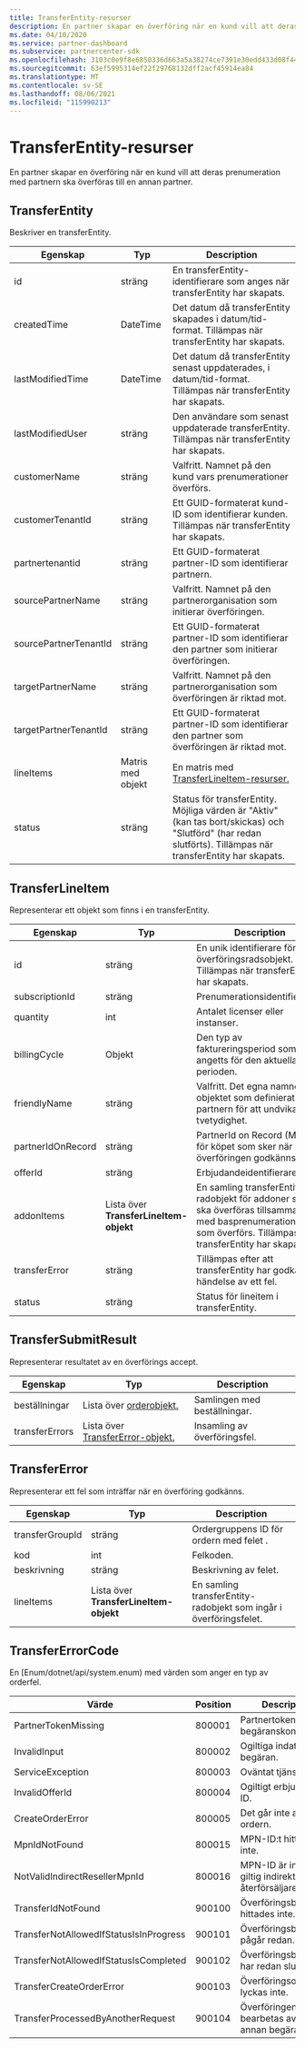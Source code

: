 ```yaml
---
title: TransferEntity-resurser
description: En partner skapar en överföring när en kund vill att deras prenumeration med partnern ska överföras till en annan partner.
ms.date: 04/10/2020
ms.service: partner-dashboard
ms.subservice: partnercenter-sdk
ms.openlocfilehash: 3103c0e9f8e6850336d663a5a38274ce7391e30edd433d08f44071de31b5fc5e
ms.sourcegitcommit: 63ef5995314ef22f29768132dff2acf45914ea84
ms.translationtype: MT
ms.contentlocale: sv-SE
ms.lasthandoff: 08/06/2021
ms.locfileid: "115990213"
---
```

# <a name="transferentity-resources"></a>TransferEntity-resurser

En partner skapar en överföring när en kund vill att deras prenumeration med partnern ska överföras till en annan partner.

## <a name="transferentity"></a>TransferEntity

Beskriver en transferEntity.

| Egenskap              | Typ             | Description                                                                                            |
|-----------------------|------------------|--------------------------------------------------------------------------------------------------------|
| id                    | sträng           | En transferEntity-identifierare som anges när transferEntity har skapats.                               |
| createdTime           | DateTime         | Det datum då transferEntity skapades i datum/tid-format. Tillämpas när transferEntity har skapats.      |
| lastModifiedTime      | DateTime         | Det datum då transferEntity senast uppdaterades, i datum/tid-format. Tillämpas när transferEntity har skapats. |
| lastModifiedUser      | sträng           | Den användare som senast uppdaterade transferEntity. Tillämpas när transferEntity har skapats.                          |
| customerName          | sträng           | Valfritt. Namnet på den kund vars prenumerationer överförs.                                              |
| customerTenantId      | sträng           | Ett GUID-formaterat kund-ID som identifierar kunden. Tillämpas när transferEntity har skapats.         |
| partnertenantid       | sträng           | Ett GUID-formaterat partner-ID som identifierar partnern.                                                                   |
| sourcePartnerName     | sträng           | Valfritt. Namnet på den partnerorganisation som initierar överföringen.                                           |
| sourcePartnerTenantId | sträng           | Ett GUID-formaterat partner-ID som identifierar den partner som initierar överföringen.                                           |
| targetPartnerName     | sträng           | Valfritt. Namnet på den partnerorganisation som överföringen är riktad mot.                                         |
| targetPartnerTenantId | sträng           | Ett GUID-formaterat partner-ID som identifierar den partner som överföringen är riktad mot.                                  |
| lineItems             | Matris med objekt | En matris med [TransferLineItem-resurser.](#transferlineitem)                                                   |
| status                | sträng           | Status för transferEntity. Möjliga värden är "Aktiv" (kan tas bort/skickas) och "Slutförd" (har redan slutförts). Tillämpas när transferEntity har skapats.|

## <a name="transferlineitem"></a>TransferLineItem

Representerar ett objekt som finns i en transferEntity.

| Egenskap             | Typ                             | Description                                                                                             |
|----------------------|----------------------------------|---------------------------------------------------------------------------------------------------------|
| id                   | sträng                           | En unik identifierare för ett överföringsradsobjekt. Tillämpas när transferEntity har skapats.   |
| subscriptionId       | sträng                           | Prenumerationsidentifieraren.                                                                            |
| quantity             | int                              | Antalet licenser eller instanser.                                                                    |
| billingCycle         | Objekt                           | Den typ av faktureringsperiod som angetts för den aktuella perioden.                                                   |
| friendlyName         | sträng                           | Valfritt. Det egna namnet för objektet som definierats av partnern för att undvika tvetydighet.                   |
| partnerIdOnRecord    | sträng                           | PartnerId on Record (MPNID) för köpet som sker när överföringen godkänns.                 |
| offerId              | sträng                           | Erbjudandeidentifieraren.    |
| addonItems           | Lista över **TransferLineItem-objekt** | En samling transferEntity-radobjekt för addoner som ska överföras tillsammans med basprenumerationen som överförs. Tillämpas när transferEntity har skapats.|
| transferError        | sträng                           | Tillämpas efter att transferEntity har godkänts i händelse av ett fel.                |
| status               | sträng           | Status för lineitem i transferEntity.|

## <a name="transfersubmitresult"></a>TransferSubmitResult

Representerar resultatet av en överförings accept.

| Egenskap          | Typ                                                  | Description                        |
|-------------------|-------------------------------------------------------|------------------------------------|
| beställningar            | Lista över [orderobjekt.](order-resources.md#order)    | Samlingen med beställningar.          |
| transferErrors    | Lista över [TransferError-objekt.](#transfererror)      | Insamling av överföringsfel. |

## <a name="transfererror"></a>TransferError

Representerar ett fel som inträffar när en överföring godkänns.

| Egenskap          | Typ   | Description                                     |
|-------------------|--------|-------------------------------------------------|
| transferGroupId   | sträng | Ordergruppens ID för ordern med felet . |
| kod              | int    | Felkoden.                                 |
| beskrivning       | sträng | Beskrivning av felet.                   |
| lineItems         | Lista över **TransferLineItem-objekt** | En samling transferEntity-radobjekt som ingår i överföringsfelet.|

## <a name="transfererrorcode"></a>TransferErrorCode

En [Enum/dotnet/api/system.enum) med värden som anger en typ av orderfel.

| Värde | Position | Description |
| --- | --- | --- |
| PartnerTokenMissing | 800001 | Partnertoken saknas i begäranskontext. |
| InvalidInput | 800002 | Ogiltiga indata för begäran. |
| ServiceException | 800003 | Oväntat tjänstfel. |
| InvalidOfferId | 800004 | Ogiltigt erbjudande-ID. |
| CreateOrderError | 800005 | Det går inte att skapa ordern. |
| MpnIdNotFound | 800015 | MPN-ID:t hittades inte. |
| NotValidIndirectResellerMpnId | 800016 | MPN-ID är inte en giltig indirekt återförsäljare. |
| TransferIdNotFound | 900100   | Överföringsbegäran hittades inte.   |
| TransferNotAllowedIfStatusIsInProgress | 900101 | Överföringsbegäran pågår redan.|
| TransferNotAllowedIfStatusIsCompleted | 900102 | Överföringsbegäran har redan slutförts.|
| TransferCreateOrderError | 900103 | Överföringsordningen lyckas inte.|
| TransferProcessedByAnotherRequest | 900104 | Överföringen bearbetas av en annan begäran.|